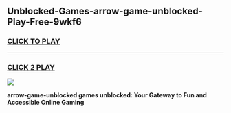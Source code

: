 
## Unblocked-Games-arrow-game-unblocked-Play-Free-9wkf6
<h3>
<a href="https://premium76.site?title=arrow-game-unblocked&ref=23A">CLICK TO PLAY</a></h3>
<hr>

<h3>
<a href="https://premium76.site?title=arrow-game-unblocked&ref=23A">CLICK 2 PLAY</a>
  
</h3>

<a href="https://premium76.site?title=arrow-game-unblocked&ref=23A"><img src="https://clearcache.store/games.png"></a>


**arrow-game-unblocked games unblocked: Your Gateway to Fun and Accessible Online Gaming**
